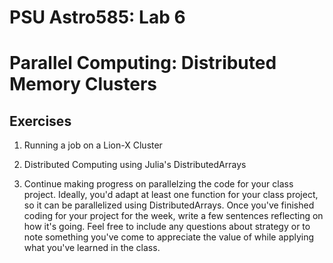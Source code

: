 # PSU Astro585:  Lab 6  
# Parallel Computing:  Distributed Memory Clusters

## Exercises
1.  Running a job on a Lion-X Cluster

2.  Distributed Computing using Julia's DistributedArrays

3.  Continue making progress on parallelzing the code for your class project.  Ideally, you'd adapt at least one function for your class project, so it can be parallelized using DistributedArrays.  Once you've finished coding for your project for the week, write a few sentences reflecting on how it's going.  Feel free to include any questions about strategy or to note something you've come to appreciate the value of while applying what you've learned in the class.  


